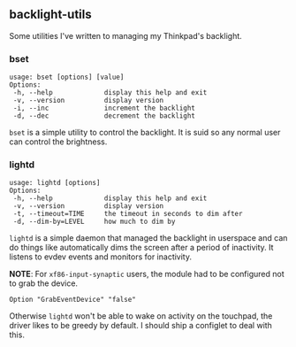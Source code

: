 ## backlight-utils

Some utilities I've written to managing my Thinkpad's backlight.

### bset

    usage: bset [options] [value]
    Options:
     -h, --help             display this help and exit
     -v, --version          display version
     -i, --inc              increment the backlight
     -d, --dec              decrement the backlight

`bset` is a simple utility to control the backlight. It is suid so
any normal user can control the brightness.

### lightd

    usage: lightd [options]
    Options:
     -h, --help             display this help and exit
     -v, --version          display version
     -t, --timeout=TIME     the timeout in seconds to dim after
     -d, --dim-by=LEVEL     how much to dim by

`lightd` is a simple daemon that managed the backlight in userspace and
can do things like automatically dims the screen after a period of
inactivity. It listens to evdev events and monitors for inactivity.

**NOTE**: For ``xf86-input-synaptic`` users, the module had to be
configured not to grab the device.

    Option "GrabEventDevice" "false"

Otherwise ``lightd`` won't be able to wake on activity on the touchpad,
the driver likes to be greedy by default. I should ship a configlet to
deal with this.
